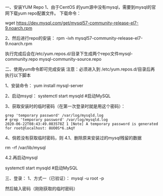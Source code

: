 一、安装YUM Repo
1、由于CentOS 的yum源中没有mysql，需要到mysql的官网下载yum repo配置文件。
下载命令：

wget https://dev.mysql.com/get/mysql57-community-release-el7-9.noarch.rpm

2、然后进行repo的安装：
rpm -ivh mysql57-community-release-el7-9.noarch.rpm

执行完成后会在/etc/yum.repos.d/目录下生成两个repo文件mysql-community.repo mysql-community-source.repo

二、使用yum命令即可完成安装
注意：必须进入到 /etc/yum.repos.d/目录后再执行以下脚本

1、安装命令：
yum install mysql-server

2、启动msyql：
systemctl start mysqld #启动MySQL

3、获取安装时的临时密码（在第一次登录时就是用这个密码）：
```
grep 'temporary password' /var/log/mysqld.log
# grep 'temporary password' /var/log/mysqld.log
2020-06-22T08:43:49.083578Z 1 [Note] A temporary password is generated for root@localhost: 8UO0S*6.zAqY
```

4、倘若没有获取临时密码，则
4.1、删除原来安装过的mysql残留的数据

rm -rf /var/lib/mysql

4.2.再启动mysql

systemctl start mysqld #启动MySQL

三、登录：
1、方式一（已验证）：
mysql -u root -p

然后输入密码（刚刚获取的临时密码）